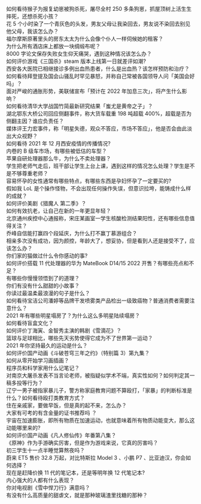 如何看待猴子为报复幼崽被狗杀死，屠尽全村 250 多条狗崽，抓屋顶树上活生生摔死，还想杀死小孩？  
花 5 个小时染了一个青灰色的头发，男友父母让我染回去，男友说不染回去别见他父母，我该怎么办？  
福尔摩斯原著里头的房东太太为什么会像个仆人一样伺候她的租客？  
为什么所有酒店床上都放一块绸缎布呢？  
8000 字论文保存失败女生仰天痛哭，遇到这种情况该怎么办？  
如何评价游戏《三国杀》steam 版本上线第一日就差评如潮?  
西安各大医院已相继接诊多例出血热患者，什么是出血热？该怎样预防和治疗？  
如何看待拜登提及国会山骚乱时罕见暴怒，并称自己常被各国领导人问「美国会好吗」？  
面对严峻的通胀形势，美联储宣布「预计在 2022 年加息三次」，将产生什么影响？  
如何看待清华大学战国竹简最新研究结果「蚩尤是黄帝之子」？  
湖北鄂东大桥公司回应侧翻事件，称大货车载重 198 吨超载 400%，超载是否为侧翻主因？谁应负责任？  
媒体评王力宏事件，称「明星失德，观众不答应，市场不答应」，他是否会由此淡出大众视野？  
如何看待 2021 年 12 月西安疫情的传播情况?  
内卷的 B 级车市场，有哪些被低估的车型？  
苹果自研处理器那么牛，为什么不卖处理器？  
学生把老师气走后，班干部让学生上台上课，遇到这样的情况怎么处理？学生是不是不够尊重老师？  
容易怀孕的女性通常有哪些特点，有哪些东西是孕妇怀孕了一定要买的?  
假如我 LoL 是个操作怪物，不会出现任何操作失误，但意识拉垮，能铸成什么样的成就？  
如何评价美剧《猎魔人 第二季》？  
如何有效抗老，让自己在新的一年更显年轻？  
北京通州疾控中心通报称，宋庄某画室一学生核酸检测结果阳性，还有哪些信息值得关注？  
乔峰自信能打赢四个段延庆，为什么打不赢丁慕游组合？  
相亲多次没有成功，因为颜控，年龄大了，想妥协，但是看到人还是接受不了，应该怎么办？  
你们家的猫做过什么令你感动的事?  
如何评价搭载 11 代处理器的华为 MateBook D14/15 2022 开售？有哪些亮点和不足？  
有哪些你慢慢领悟到了的道理？  
你们有没有什么甜甜的小故事？  
你读过最温柔最浪漫的句子是什么？  
如何看待宝洁公司潘婷等品牌干发喷雾类产品检出一级致癌物？普通消费者需要注意什么？  
2021 年有哪些明星塌房了？为什么这么多明星陆续塌房？  
如何看待盲盒文化？  
如何评价丁海寅、金智秀主演的韩剧《雪滴花》？  
篮球与足球相比，哪些先天劣势使得它成为不了世界第一运动？  
2021 年你坚持最久的运动是什么？  
如何评价国产动画《斗破苍穹三年之约》（特别篇 3）第九集？  
如何从零开始学习画插画？  
程序员和科学家用什么记笔记？  
对南京大屠杀发表不当言论老师，被指疑似学术不端，真实性如何？如何判定其一稿多投等行为？  
辽宁一男子被指家暴儿子，警方称家庭教育问题不算殴打，「家暴」的判断标准是什么？如何看待殴打类教育方式？  
住在亲戚家，要做早饭，但是真的起不来，怎么办？  
大家有可考的有含金量的证书推荐吗 ？  
宇宙在加速膨胀，即所有物质在加速运动，也就意味着所有物质动能变大，那么这动能哪里来的?  
如何评价国产动画《凡人修仙传》年番第八集？  
《原神》作为手游确实厉害，但是作为游戏来说，它真的厉害吗？  
初三学生十一点半睡觉算熬夜吗？  
蔚来 ET5 售价 32.8 万起，对比特斯拉 Model 3 、小鹏 P7 、比亚迪汉，你会如何选择？  
现在是赶降价换 11 代的笔记本，还是等明年换 12 代笔记本?  
内心强大的人都有什么表现？  
你对电视剧《雪中悍刀行》满意吗？  
有没有什么高质量的甜虐文，就是那种玻璃渣里找糖的那种？  
